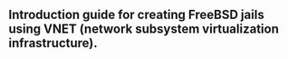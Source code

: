 ## Introduction guide for creating FreeBSD jails using VNET (network subsystem virtualization infrastructure).
